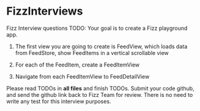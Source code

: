 # FizzInterviews
Fizz Interview questions
TODO: Your goal is to create a Fizz playground app.
 1) The first view you are going to create is FeedView, which loads data from FeedStore, show FeedItems in a vertical scrollable view
 
 2) For each of the FeedItem, create a FeedItemView
 
 3) Navigate from each FeedItemView to FeedDetailView
 
Please read TODOs in **all files** and finish TODOs. Submit your code github, and send the github link back to Fizz Team for review. There is no need to write any test for this interview purposes.
